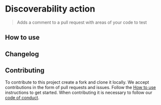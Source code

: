 # Discoverability action

> Adds a comment to a pull request with areas of your code to test

## How to use



## Changelog


## Contributing

To contribute to this project create a fork and clone it locally. We accept contributions in the form of pull requests and issues. Follow the [How to use](#how-to-use) instructions to get started. When contributing it is necessary to follow our [code of conduct]().
